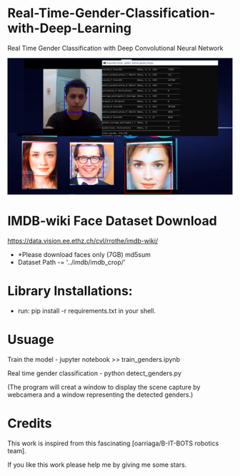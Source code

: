 # Real-Time-Gender-Classification-with-Deep-Learning
Real Time Gender Classification with Deep Convolutional Neural Network

![Screenshot](gender.png)


# IMDB-wiki Face Dataset Download

https://data.vision.ee.ethz.ch/cvl/rrothe/imdb-wiki/

- *Please download faces only (7GB) md5sum
-  Dataset Path -= '../imdb/imdb_crop/'

# Library Installations:
 
- run: pip install -r requirements.txt in your shell.

# Usuage

Train the model - jupyter notebook >> train_genders.ipynb

Real time gender classification - python detect_genders.py

(The program will creat a window to display the scene capture by webcamera and a window representing the detected genders.)


# Credits
This work is inspired from this fascinating [oarriaga/B-IT-BOTS robotics team].


If you like this work please help me by giving me some stars.
